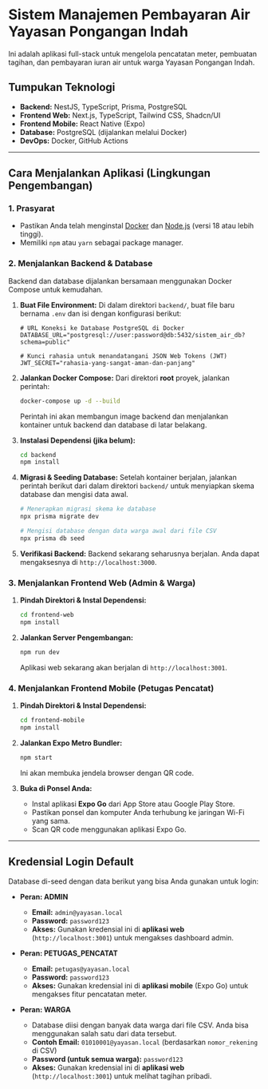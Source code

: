 # Sistem Manajemen Pembayaran Air Yayasan Pongangan Indah

Ini adalah aplikasi full-stack untuk mengelola pencatatan meter, pembuatan tagihan, dan pembayaran iuran air untuk warga Yayasan Pongangan Indah.

## Tumpukan Teknologi

-   **Backend:** NestJS, TypeScript, Prisma, PostgreSQL
-   **Frontend Web:** Next.js, TypeScript, Tailwind CSS, Shadcn/UI
-   **Frontend Mobile:** React Native (Expo)
-   **Database:** PostgreSQL (dijalankan melalui Docker)
-   **DevOps:** Docker, GitHub Actions

---

## Cara Menjalankan Aplikasi (Lingkungan Pengembangan)

### 1. Prasyarat

-   Pastikan Anda telah menginstal [Docker](https://www.docker.com/products/docker-desktop/) dan [Node.js](https://nodejs.org/) (versi 18 atau lebih tinggi).
-   Memiliki `npm` atau `yarn` sebagai package manager.

### 2. Menjalankan Backend & Database

Backend dan database dijalankan bersamaan menggunakan Docker Compose untuk kemudahan.

1.  **Buat File Environment:**
    Di dalam direktori `backend/`, buat file baru bernama `.env` dan isi dengan konfigurasi berikut:
    ```env
    # URL Koneksi ke Database PostgreSQL di Docker
    DATABASE_URL="postgresql://user:password@db:5432/sistem_air_db?schema=public"

    # Kunci rahasia untuk menandatangani JSON Web Tokens (JWT)
    JWT_SECRET="rahasia-yang-sangat-aman-dan-panjang"
    ```

2.  **Jalankan Docker Compose:**
    Dari direktori **root** proyek, jalankan perintah:
    ```bash
    docker-compose up -d --build
    ```
    Perintah ini akan membangun image backend dan menjalankan kontainer untuk backend dan database di latar belakang.

3.  **Instalasi Dependensi (jika belum):**
    ```bash
    cd backend
    npm install
    ```

4.  **Migrasi & Seeding Database:**
    Setelah kontainer berjalan, jalankan perintah berikut dari dalam direktori `backend/` untuk menyiapkan skema database dan mengisi data awal.
    ```bash
    # Menerapkan migrasi skema ke database
    npx prisma migrate dev

    # Mengisi database dengan data warga awal dari file CSV
    npx prisma db seed
    ```

5.  **Verifikasi Backend:**
    Backend sekarang seharusnya berjalan. Anda dapat mengaksesnya di `http://localhost:3000`.

### 3. Menjalankan Frontend Web (Admin & Warga)

1.  **Pindah Direktori & Instal Dependensi:**
    ```bash
    cd frontend-web
    npm install
    ```

2.  **Jalankan Server Pengembangan:**
    ```bash
    npm run dev
    ```
    Aplikasi web sekarang akan berjalan di `http://localhost:3001`.

### 4. Menjalankan Frontend Mobile (Petugas Pencatat)

1.  **Pindah Direktori & Instal Dependensi:**
    ```bash
    cd frontend-mobile
    npm install
    ```

2.  **Jalankan Expo Metro Bundler:**
    ```bash
    npm start
    ```
    Ini akan membuka jendela browser dengan QR code.

3.  **Buka di Ponsel Anda:**
    -   Instal aplikasi **Expo Go** dari App Store atau Google Play Store.
    -   Pastikan ponsel dan komputer Anda terhubung ke jaringan Wi-Fi yang sama.
    -   Scan QR code menggunakan aplikasi Expo Go.

---

## Kredensial Login Default

Database di-seed dengan data berikut yang bisa Anda gunakan untuk login:

-   **Peran: ADMIN**
    -   **Email:** `admin@yayasan.local`
    -   **Password:** `password123`
    -   **Akses:** Gunakan kredensial ini di **aplikasi web** (`http://localhost:3001`) untuk mengakses dashboard admin.

-   **Peran: PETUGAS_PENCATAT**
    -   **Email:** `petugas@yayasan.local`
    -   **Password:** `password123`
    -   **Akses:** Gunakan kredensial ini di **aplikasi mobile** (Expo Go) untuk mengakses fitur pencatatan meter.

-   **Peran: WARGA**
    -   Database diisi dengan banyak data warga dari file CSV. Anda bisa menggunakan salah satu dari data tersebut.
    -   **Contoh Email:** `01010001@yayasan.local` (berdasarkan `nomor_rekening` di CSV)
    -   **Password (untuk semua warga):** `password123`
    -   **Akses:** Gunakan kredensial ini di **aplikasi web** (`http://localhost:3001`) untuk melihat tagihan pribadi.